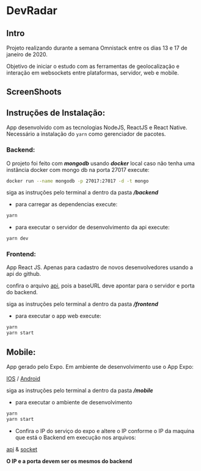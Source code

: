 # DevRadar

## Intro

Projeto realizando durante a semana Omnistack entre os dias 13 e 17 de janeiro de 2020.

Objetivo de iniciar o estudo com as ferramentas de geolocalização e interação em websockets entre plataformas, servidor, web e mobile.

## ScreenShoots

## Instruções de Instalação:

App desenvolvido com as tecnologias NodeJS, ReactJS e React Native.
Necessário a instalação do `yarn` como gerenciador de pacotes.

### Backend:

O projeto foi feito com **_mongodb_** usando **_docker_** local
caso não tenha uma instância docker com mongo db na porta 27017 execute:

```bash
docker run --name mongodb -p 27017:27017 -d -t mongo
```

siga as instruções pelo terminal a dentro da pasta **_/backend_**

- para carregar as dependencias execute:

```bash
yarn
```

- para executar o servidor de desenvolvimento da api execute:

```bash
yarn dev
```

### Frontend:

App React JS. Apenas para cadastro de novos desenvolvedores usando a api do github.

confira o arquivo [api](./frontend/src/services/api.js), pois a baseURL deve apontar para o servidor e porta do backend.

siga as instruções pelo terminal a dentro da pasta **_/frontend_**

- para executar o app web execute:

```bash
yarn
yarn start
```

## Mobile:

App gerado pelo Expo. Em ambiente de desenvolvimento use o App Expo:

[IOS](https://itunes.apple.com/app/apple-store/id982107779)
/ [Android](https://play.google.com/store/apps/details?id=host.exp.exponent&referrer=www)

siga as instruções pelo terminal a dentro da pasta **_/mobile_**

- para executar o ambiente de desenvolvimento

```bash
yarn
yarn start
```

- Confira o IP do serviço do expo e altere o IP conforme o IP da maquina que está o Backend em execução nos arquivos:

[api](./mobile/src/services/api.js) &
[socket](./mobile/src/services/socket.js)

**O IP e a porta devem ser os mesmos do backend**
